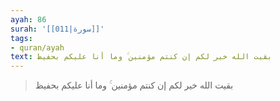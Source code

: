 ```yaml
---
ayah: 86
surah: '[[011|سورة]]'
tags:
- quran/ayah
text: بقيت الله خير لكم إن كنتم مؤمنين ۚ وما أنا عليكم بحفيظ
---
```

> بقيت الله خير لكم إن كنتم مؤمنين ۚ وما أنا عليكم بحفيظ
